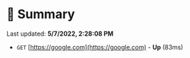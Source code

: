 # 📖 Summary
Last updated: **5/7/2022, 2:28:08 PM**

- `GET` [https://google.com](https://google.com) - **Up** (83ms)
